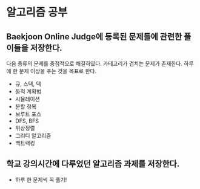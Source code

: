 # 알고리즘 공부

## Baekjoon Online Judge에 등록된 문제들에 관련한 풀이들을 저장한다.

다음 종류의 문제를 중점적으로 해결하였다.
카테고리가 겹치는 문제가 존재한다.
하루에 한 문제 이상을 푸는 것을 목표로 한다.

- 큐, 스택, 덱
- 동적 계획법
- 시뮬레이션
- 분할 정복
- 브루트 포스
- DFS, BFS
- 위상정렬
- 그리디 알고리즘
- 백트랙킹

## 학교 강의시간에 다루었던 알고리즘 과제를 저장한다.
- 하루 한 문제씩 꼭 풀기!
